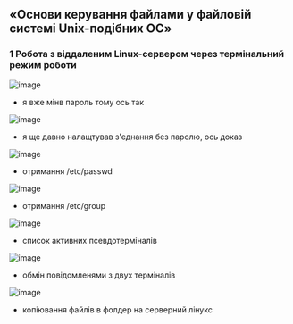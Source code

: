 ## «Основи керування файлами у файловій системі Unix-подібних ОС»
### 1 Робота з віддаленим Linux-сервером через термінальний режим роботи

![image](https://user-images.githubusercontent.com/83709388/230898863-295c07bc-ca61-45c2-8f34-ffa76dff8448.png)
* я вже мінв пароль тому ось так

![image](https://user-images.githubusercontent.com/83709388/230899101-6a7c1be2-eb4a-488a-b0bb-ff6823252a47.png)
* я ще давно налащтував з'єднання без паролю, ось доказ

![image](https://user-images.githubusercontent.com/83709388/230899449-c764c654-1782-44dd-87a6-734137aa4b8c.png)
* отримання /etc/passwd

![image](https://user-images.githubusercontent.com/83709388/230899578-a9bcd908-1c97-4f3c-8b7f-04ecea84e637.png)
* отримання /etc/group

![image](https://user-images.githubusercontent.com/83709388/230899698-204348a9-ef48-4823-80f6-8ada57bb5753.png)
* список активних псевдотерміналів

![image](https://user-images.githubusercontent.com/83709388/230899801-86657029-9f80-466b-a982-1e5ea059ff8d.png)
* обмін повідомленями з двух терміналів

![image](https://user-images.githubusercontent.com/83709388/230899883-b220a4be-0db6-4545-aab9-75fa25f56790.png)
* копіювання файлів в фолдер на серверний лінукс


